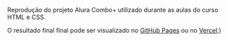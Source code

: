 Reprodução do projeto Alura Combo+ utilizado durante as aulas do curso HTML e CSS.

O resultado final final pode ser visualizado no [GitHub Pages](https://anaclaudiaaraujo.github.io/aluraplus/) ou no [Vercel](https://aluraplus-flame-mu.vercel.app/);)
